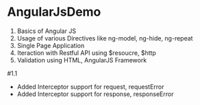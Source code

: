 # AngularJsDemo
 1. Basics of Angular JS
 2. Usage of various Directives like ng-model, ng-hide, ng-repeat
 3. Single Page Application
 4. Iteraction with Restful API using $resoucre, $http
 5. Validation using HTML, AngularJS Framework


#1.1
- Added Interceptor support for request, requestError
- Added Interceptor support for response, responseError
